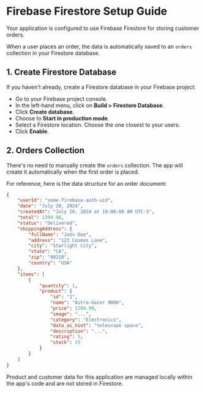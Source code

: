 # Firebase Firestore Setup Guide

Your application is configured to use Firebase Firestore for storing customer orders.

When a user places an order, the data is automatically saved to an `orders` collection in your Firestore database.

## 1. Create Firestore Database

If you haven't already, create a Firestore database in your Firebase project:

- Go to your Firebase project console.
- In the left-hand menu, click on **Build > Firestore Database**.
- Click **Create database**.
- Choose to **Start in production mode**.
- Select a Firestore location. Choose the one closest to your users.
- Click **Enable**.

## 2. Orders Collection

There's no need to manually create the `orders` collection. The app will create it automatically when the first order is placed.

For reference, here is the data structure for an order document:

```json
{
    "userId": "some-firebase-auth-uid",
    "date": "July 20, 2024",
    "createdAt": "July 20, 2024 at 10:00:00 AM UTC-5",
    "total": 1389.98,
    "status": "Delivered",
    "shippingAddress": {
        "fullName": "John Doe",
        "address": "123 Cosmos Lane",
        "city": "Starlight City",
        "state": "CA",
        "zip": "90210",
        "country": "USA"
    },
    "items": [
        {
            "quantity": 1,
            "product": {
                "id": "1",
                "name": "Astro-Gazer 9000",
                "price": 1299.99,
                "image": "...",
                "category": "Electronics",
                "data_ai_hint": "telescope space",
                "description": "...",
                "rating": 5,
                "stock": 15
            }
        }
    ]
}
```

Product and customer data for this application are managed locally within the app's code and are not stored in Firestore.
